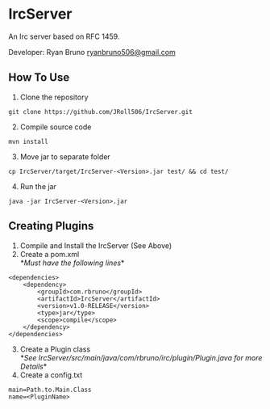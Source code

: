 # IrcServer
An Irc server based on RFC 1459. 

Developer: Ryan Bruno <ryanbruno506@gmail.com>
## How To Use
1) Clone the repository
```
git clone https://github.com/JRoll506/IrcServer.git
```
2) Compile source code 
```
mvn install
```
3) Move jar to separate folder
```
cp IrcServer/target/IrcServer-<Version>.jar test/ && cd test/
```
4) Run the jar
```
java -jar IrcServer-<Version>.jar
```
## Creating Plugins
1) Compile and Install the IrcServer (See Above)
2) Create a pom.xml  
\**Must have the following lines*\*
```
<dependencies>
	<dependency>
		<groupId>com.rbruno</groupId>
		<artifactId>IrcServer</artifactId>
		<version>v1.0-RELEASE</version>
		<type>jar</type>
		<scope>compile</scope>
	</dependency>
</dependencies>
```
3) Create a Plugin class  
\**See IrcServer/src/main/java/com/rbruno/irc/plugin/Plugin.java for more Details*\*
4) Create a config.txt
```
main=Path.to.Main.Class
name=<PluginName>
```
